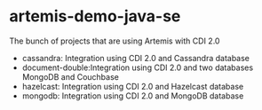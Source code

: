 # artemis-demo-java-se



The bunch of projects that are using Artemis with CDI 2.0

* cassandra: Integration using CDI 2.0 and Cassandra database
* document-double:Integration using CDI 2.0 and two databases MongoDB and Couchbase
* hazelcast: Integration using CDI 2.0 and Hazelcast database
* mongodb: Integration using CDI 2.0 and MongoDB database
